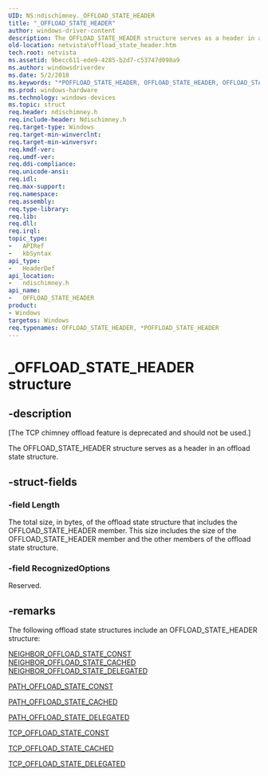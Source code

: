 ```yaml
---
UID: NS:ndischimney._OFFLOAD_STATE_HEADER
title: "_OFFLOAD_STATE_HEADER"
author: windows-driver-content
description: The OFFLOAD_STATE_HEADER structure serves as a header in an offload state structure.
old-location: netvista\offload_state_header.htm
tech.root: netvista
ms.assetid: 9becc611-ede9-4285-b2d7-c53747d098a9
ms.author: windowsdriverdev
ms.date: 5/2/2018
ms.keywords: "*POFFLOAD_STATE_HEADER, OFFLOAD_STATE_HEADER, OFFLOAD_STATE_HEADER structure [Network Drivers Starting with Windows Vista], POFFLOAD_STATE_HEADER, POFFLOAD_STATE_HEADER structure pointer [Network Drivers Starting with Windows Vista], _OFFLOAD_STATE_HEADER, ndischimney/OFFLOAD_STATE_HEADER, ndischimney/POFFLOAD_STATE_HEADER, netvista.offload_state_header, tcp_chim_struct_83829bba-2901-4b98-ba4a-4ca2fe20fc25.xml"
ms.prod: windows-hardware
ms.technology: windows-devices
ms.topic: struct
req.header: ndischimney.h
req.include-header: Ndischimney.h
req.target-type: Windows
req.target-min-winverclnt: 
req.target-min-winversvr: 
req.kmdf-ver: 
req.umdf-ver: 
req.ddi-compliance: 
req.unicode-ansi: 
req.idl: 
req.max-support: 
req.namespace: 
req.assembly: 
req.type-library: 
req.lib: 
req.dll: 
req.irql: 
topic_type:
-	APIRef
-	kbSyntax
api_type:
-	HeaderDef
api_location:
-	ndischimney.h
api_name:
-	OFFLOAD_STATE_HEADER
product:
- Windows
targetos: Windows
req.typenames: OFFLOAD_STATE_HEADER, *POFFLOAD_STATE_HEADER
---
```


# _OFFLOAD_STATE_HEADER structure


## -description


<p class="CCE_Message">[The TCP chimney offload feature is deprecated and should not be used.]

The OFFLOAD_STATE_HEADER structure serves as a header in an offload state structure.


## -struct-fields




### -field Length

The total size, in bytes, of the offload state structure that includes the OFFLOAD_STATE_HEADER
     member. This size includes the size of the OFFLOAD_STATE_HEADER member and the other members of the
     offload state structure.


### -field RecognizedOptions

Reserved.


## -remarks



The following offload state structures include an OFFLOAD_STATE_HEADER structure:


<a href="https://msdn.microsoft.com/1c79a3d6-c365-4740-a2e0-94333b70d8cc">
       NEIGHBOR_OFFLOAD_STATE_CONST</a>



<a href="https://msdn.microsoft.com/5dedffa8-9745-4668-8646-0e896942b9c8">
       NEIGHBOR_OFFLOAD_STATE_CACHED</a>



<a href="https://msdn.microsoft.com/94a35d0f-3585-45d0-bba8-0b4a8ebbe883">
       NEIGHBOR_OFFLOAD_STATE_DELEGATED</a>



<a href="https://msdn.microsoft.com/library/windows/hardware/ff569984">PATH_OFFLOAD_STATE_CONST</a>



<a href="https://msdn.microsoft.com/library/windows/hardware/ff569983">PATH_OFFLOAD_STATE_CACHED</a>



<a href="https://msdn.microsoft.com/3a1603ec-639f-4899-8889-3c7ed2cfe375">
       PATH_OFFLOAD_STATE_DELEGATED</a>



<a href="https://msdn.microsoft.com/library/windows/hardware/ff570938">TCP_OFFLOAD_STATE_CONST</a>



<a href="https://msdn.microsoft.com/library/windows/hardware/ff570937">TCP_OFFLOAD_STATE_CACHED</a>



<a href="https://msdn.microsoft.com/library/windows/hardware/ff570939">TCP_OFFLOAD_STATE_DELEGATED</a>




